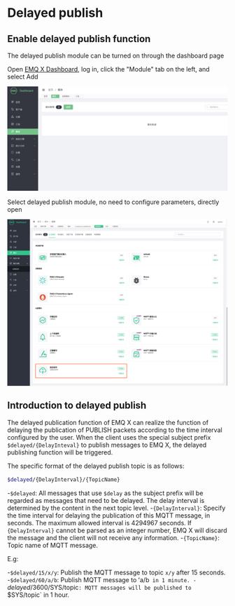 # Delayed publish

## Enable delayed publish function

The delayed publish module can be turned on through the dashboard page

Open [EMQ X Dashboard](http://127.0.0.1:18083/), log in, click the "Module" tab on the left, and select Add

![image-20200927213049265](./assets/modules.png)

Select delayed publish module, no need to configure parameters, directly open

![image-20200927213049265](./assets/delay_publish.png)

## Introduction to delayed publish
The delayed publication function of EMQ X can realize the function of delaying the publication of PUBLISH packets according to the time interval configured by the user. When the client uses the special subject prefix `$delayed/{DelayInteval}` to publish messages to EMQ X, the delayed publishing function will be triggered.

The specific format of the delayed publish topic is as follows:

```bash
$delayed/{DelayInterval}/{TopicName}
```

-`$delayed`: All messages that use `$delay` as the subject prefix will be regarded as messages that need to be delayed. The delay interval is determined by the content in the next topic level.
-`{DelayInterval}`: Specify the time interval for delaying the publication of this MQTT message, in seconds. The maximum allowed interval is 4294967 seconds. If `{DelayInterval}` cannot be parsed as an integer number, EMQ X will discard the message and the client will not receive any information.
-`{TopicName}`: Topic name of MQTT message.

E.g:

-`$delayed/15/x/y`: Publish the MQTT message to topic `x/y` after 15 seconds.
-`$delayed/60/a/b`: Publish MQTT message to ʻa/b` in 1 minute.
-`$delayed/3600/$SYS/topic`: MQTT messages will be published to `$SYS/topic` in 1 hour.